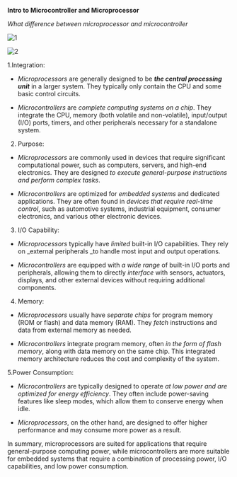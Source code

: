 **Intro to Microcontroller and Microprocessor**

_What difference between microprocessor and microcontroller_

![1](https://github.com/PeerawatAltoTechCourse/Microprocessor/assets/132571902/c798986a-b63b-4953-953e-465c50708a2f)


![2](https://github.com/PeerawatAltoTechCourse/Microprocessor/assets/132571902/b4e6b04c-fde9-4e1a-a31e-9d79b5783adc)


1.Integration: 

- _Microprocessors_ are generally designed to be **_the central processing unit_** in a larger system. They typically only contain the CPU and some basic control circuits.
  
- _Microcontrollers_ are _complete computing systems on a chip_. They integrate the CPU, memory (both volatile and non-volatile), input/output (I/O) ports, timers, and other peripherals necessary for a standalone system.

2. Purpose:

- _Microprocessors_ are commonly used in devices that require significant computational power, such as computers, servers, and high-end electronics. They are designed _to execute general-purpose instructions and perform complex tasks_. 

- _Microcontrollers_ are optimized for _embedded systems_ and dedicated applications. They are often found in _devices that require real-time control_, such as automotive systems, industrial equipment, consumer electronics, and various other electronic devices.

3. I/O Capability:

- _Microprocessors_ typically have _limited_ built-in I/O capabilities. They rely on _external peripherals _to handle most input and output operations.

- _Microcontrollers_ are equipped with _a wide range_ of built-in I/O ports and peripherals, allowing them to directly _interface_ with sensors, actuators, displays, and other external devices without requiring additional components.

4. Memory: 

- _Microprocessors_ usually have _separate chips_ for program memory (ROM or flash) and data memory (RAM). They _fetch_ instructions and data from external memory as needed. 

- _Microcontrollers_ integrate program memory, often _in the form of flash memory_, along with data memory on the same chip. This integrated memory architecture reduces the cost and complexity of the system.

5.Power Consumption: 

- _Microcontrollers_ are typically designed to operate _at low power and are optimized for energy efficiency_. They often include power-saving features like sleep modes, which allow them to conserve energy when idle. 

- _Microprocessors_, on the other hand, are designed to offer higher performance and may consume more power as a result.

In summary, microprocessors are suited for applications that require general-purpose computing power, while microcontrollers are more suitable for embedded systems that require a combination of processing power, I/O capabilities, and low power consumption.

